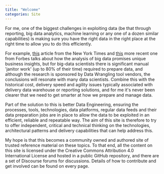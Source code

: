 ```yaml
---
title: "Welcome"
categories: Site
---
```

For me, one of the biggest challenges in exploiting data (be that through reporting, big data analytics, machine learning or any one of a dozen similar capabilities) is making sure you have the right data in the right place at the right time to allow you to do this efficiently.
<!--more-->

For example, [this](http://www.nytimes.com/2014/08/18/technology/for-big-data-scientists-hurdle-to-insights-is-janitor-work.html) article from the New York Times and [this](http://www.forbes.com/sites/gilpress/2016/03/23/data-preparation-most-time-consuming-least-enjoyable-data-science-task-survey-says/) more recent one from Forbes talks about how the analysis of big data promises unique business insights, but for big-data scientists there is significant manual 'janitor work' (up to 80% of their time) required to prepare data, and although the research is sponsored by Data Wrangling tool vendors, the conclusions will resonate with many data scientists.  Combine this with the historical cost, delivery speed and agility issues typically associated with delivery data warehouse or reporting solutions, and for me it's never been clearer that we need to get smarter at how we prepare and manage data.

Part of the solution to this is better Data Engineering, ensuring the processes, tools, technologies, data platforms, regular data feeds and their data preparation jobs are in place to allow the data to be exploited in an efficient, reliable and repeatable way.  The aim of this site is therefore to try to offer independent, critical and technical thinking on the technologies, architectural patterns and delivery capabilities that can help address this.

My hope is that this becomes a community owned and authored site of trusted reference material on these topics.  To that end, all the content on this site is licensed under the Creative Commons Attribution 4.0 International License and hosted in a public GitHub repository, and there are a set of Discourse forums for discussions. Details of how to contribute and get involved can be found on every page.